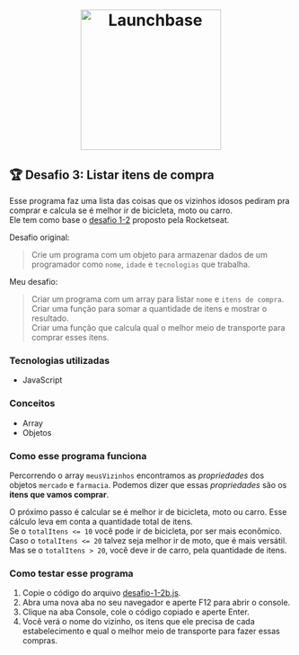 <h1 align="center">
    <img alt="Launchbase" src="https://rocketseat-cdn.s3-sa-east-1.amazonaws.com/bootcamp-launchbase.png" width="250px" />
</h1>

## :trophy: Desafio 3: Listar itens de compra

Esse programa faz uma lista das coisas que os vizinhos idosos pediram pra comprar e calcula se é melhor ir de bicicleta, moto ou carro.\
Ele tem como base o 
[desafio 1-2](https://github.com/Rocketseat/bootcamp-launchbase-desafios-01/blob/master/desafios/01-2-lidando-com-objetos-e-vetores.md) proposto pela Rocketseat.

Desafio original:
> Crie um programa com um objeto para armazenar dados de um programador como ```nome```, ```idade``` e ```tecnologias``` que trabalha.

Meu desafio:
> Criar um programa com um array para listar ```nome``` e ```itens de compra```.\
Criar uma função para somar a quantidade de itens e mostrar o resultado.\
Criar uma função que calcula qual o melhor meio de transporte para comprar esses itens.

### Tecnologias utilizadas
* JavaScript

### Conceitos
* Array 
* Objetos

### Como esse programa funciona

Percorrendo o array ```meusVizinhos``` encontramos as *propriedades* dos objetos ```mercado``` e ```farmacia```. 
Podemos dizer que essas *propriedades* são os **itens que vamos comprar**.

O próximo passo é calcular se é melhor ir de bicicleta, moto ou carro. Esse cálculo leva em conta a quantidade total de itens.\
Se o ```totalItens <= 10``` você pode ir de bicicleta, por ser mais econômico.
Caso o ```totalItens <= 20``` talvez seja melhor ir de moto, que é mais versátil.
Mas se o ```totalItens > 20```, você deve ir de carro, pela quantidade de itens.

### Como testar esse programa

1. Copie o código do arquivo [desafio-1-2b.js](https://github.com/dhiego-gomes/rocketseat-launchbase-desafios/blob/master/02-condicionais/desafio-1-1b.js).
2. Abra uma nova aba no seu navegador e aperte F12 para abrir o console.
3. Clique na aba Console, cole o código copiado e aperte Enter.
4. Você verá o nome do vizinho, os itens que ele precisa de cada estabelecimento e qual o melhor meio de transporte para fazer essas compras.
